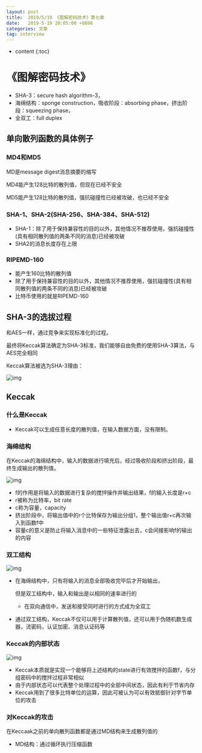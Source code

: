 ```yaml
---
layout: post
title:  2019/5/19 《图解密码技术》第七章
date:   2019-5-19 20:05:00 +0800
categories: 文章
tag: interview
---
```


* content
{:toc}
# 《图解密码技术》

- SHA-3：secure hash algorithm-3， 
- 海绵结构：sponge construction，吸收阶段：absorbing phase，挤出阶段：squeezing phase，
- 全双工：full duplex

## 单向散列函数的具体例子

### MD4和MD5

MD是message digest消息摘要的缩写

MD4能产生128比特的散列值，但现在已经不安全

MD5能产生128比特的散列值，强抗碰撞性已经被攻破，也已经不安全

### SHA-1、SHA-2(SHA-256、SHA-384、SHA-512)

- SHA-1：除了用于保持兼容性的目的以外，其他情况不推荐使用，强抗碰撞性(具有相同散列值的两条不同的消息)已经被攻破
- SHA2的消息长度存在上限

### RIPEMD-160

- 能产生160比特的散列值
- 除了用于保持兼容性的目的以外，其他情况不推荐使用，强抗碰撞性(具有相同散列值的两条不同的消息)已经被攻破
- 比特币使用的就是RIPEMD-160

## SHA-3的选拔过程

和AES一样，通过竞争来实现标准化的过程。

最终将Keccak算法确定为SHA-3标准，我们能够自由免费的使用SHA-3算法，与AES完全相同

Keccak算法被选为SHA-3理由：

![img](https://wx1.sinaimg.cn/mw690/0066mMjily1g3839u1n1zj309f03kt93.jpg)

## Keccak

### 什么是Keccak

- Keccak可以生成任意长度的散列值，在输入数据方面，没有限制。

### 海绵结构

在Keccak的海绵结构中，输入的数据进行填充后，经过吸收阶段和挤出阶段，最终生成输出的散列值。

![img](https://wx4.sinaimg.cn/mw690/0066mMjily1g3839ubummj30gf0ah0u3.jpg)

- f的作用是将输入的数据进行复杂的搅拌操作并输出结果，f的输入长度是r+c
- r被称为比特率，bit rate
- c称为容量，capacity
- 挤出阶段中，将输出值中的r个比特保存为输出分组1，整个输出值r+c再次输入到函数f中
- 容量c的意义是防止将输入消息中的一些特征泄露出去，c会间接影响f的输出的内容

### 双工结构

![img](https://wx3.sinaimg.cn/mw690/0066mMjily1g3839ub8jcj30gs0bqjsl.jpg)

- 在海绵结构中，只有将输入的消息全部吸收完毕后才开始输出，

  但是双工结构中，输入和输出是以相同的速率进行的

  - 在双向通信中，发送和接受同时进行的方式成为全双工

- 通过双工结构，Keccak不仅可以用于计算散列值，还可以用于伪随机数生成器，流密码，认证加密、消息认证码等

### Keccak的内部状态

![img](https://wx2.sinaimg.cn/mw690/0066mMjily1g3839whqrwj30fm0dngmp.jpg)

- Keccak本质就是实现一个能够将上述结构的state进行有效搅拌的函数f，与分组密码中的搅拌过程非常相似
- 由于内部状态可以代表整个处理过程中的全部中间状态，因此有利于节省内存
- Keccak用到了很多比特单位的运算，因此可被认为可以有效抵御针对字节单位的攻击

### 对Keccak的攻击

在Keccaak之前的单向散列函数都是通过MD结构来生成散列值的

- MD结构：通过循环执行压缩函数